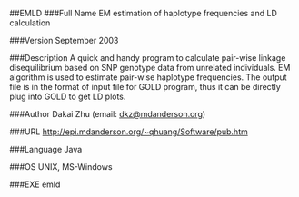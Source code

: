 ##EMLD
###Full Name
EM estimation of haplotype frequencies and LD calculation

###Version
September 2003

###Description
A quick and handy program to calculate pair-wise linkage disequilibrium based on SNP genotype data from unrelated individuals. EM algorithm is used to estimate pair-wise haplotype frequencies. The output file is in the format of input file for GOLD program, thus it can be directly plug into GOLD to get LD plots.

###Author
Dakai Zhu (email: dkz@mdanderson.org)

###URL
http://epi.mdanderson.org/~qhuang/Software/pub.htm

###Language
Java

###OS
UNIX, MS-Windows

###EXE
emld



